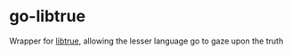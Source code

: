 # go-libtrue
Wrapper for [libtrue](https://github.com/zxombie/libtrue), allowing the lesser language go to gaze upon the truth
